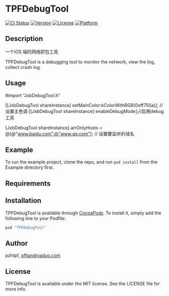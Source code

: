 # TPFDebugTool

[![CI Status](http://img.shields.io/travis/pzhtpf/TPFDebugTool.svg?style=flat)](https://travis-ci.org/pzhtpf/TPFDebugTool)
[![Version](https://img.shields.io/cocoapods/v/TPFDebugTool.svg?style=flat)](http://cocoapods.org/pods/TPFDebugTool)
[![License](https://img.shields.io/cocoapods/l/TPFDebugTool.svg?style=flat)](http://cocoapods.org/pods/TPFDebugTool)
[![Platform](https://img.shields.io/cocoapods/p/TPFDebugTool.svg?style=flat)](http://cocoapods.org/pods/TPFDebugTool)

## Description

一个iOS 端的网络抓包工具

TPFDebugTool is a debugging tool to monitor the network, view the log, collect crash log.

## Usage

 #import "JxbDebugTool.h"

 [[JxbDebugTool shareInstance] setMainColor:kColorWithRGB(0xff755a)]; //设置主色调
 [[JxbDebugTool shareInstance] enableDebugMode];//启用debug工具
 
 [JxbDebugTool shareInstance].arrOnlyHosts = @[@"www.baidu.com",@"www.qq.com"];  // 设置要监听的域名

## Example

To run the example project, clone the repo, and run `pod install` from the Example directory first.

## Requirements

## Installation

TPFDebugTool is available through [CocoaPods](http://cocoapods.org). To install
it, simply add the following line to your Podfile:

```ruby
pod "TPFDebugTool"
```

## Author

pzhtpf, pftian@yaduo.com

## License

TPFDebugTool is available under the MIT license. See the LICENSE file for more info.
